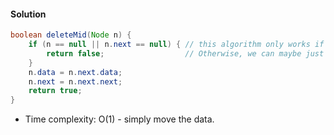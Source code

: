 #### Solution

```java
boolean deleteMid(Node n) {
    if (n == null || n.next == null) { // this algorithm only works if we are deleting an element that's not the last element.
        return false;                  // Otherwise, we can maybe just mark that last element as a "Dummy", according to textbook.
    }
    n.data = n.next.data;
    n.next = n.next.next;
    return true;
}
```

- Time complexity: O(1) - simply move the data.
